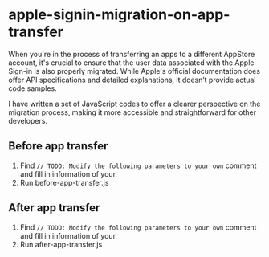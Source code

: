 # apple-signin-migration-on-app-transfer

When you're in the process of transferring an apps to a different AppStore account, 
it's crucial to ensure that the user data associated with the Apple Sign-in is also properly migrated.
While Apple's official documentation does offer API specifications and detailed explanations, it doesn’t provide
actual code samples.

I have written a set of JavaScript codes to offer a clearer perspective on the migration process,
making it more accessible and straightforward for other developers.

## Before app transfer

1. Find `// TODO: Modify the following parameters to your own` comment and fill in information of your.
2. Run before-app-transfer.js

## After app transfer

1. Find `// TODO: Modify the following parameters to your own` comment and fill in information of your.
2. Run after-app-transfer.js


